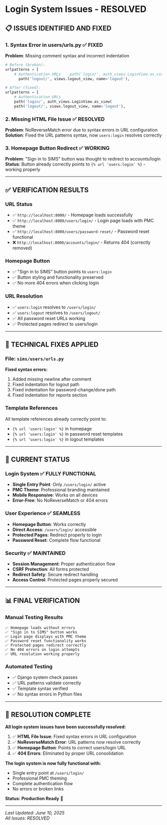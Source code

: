 # Login System Issues - RESOLVED

## 📋 ISSUES IDENTIFIED AND FIXED

### 1. **Syntax Error in users/urls.py** ✅ FIXED
**Problem**: Missing comment syntax and incorrect indentation
```python
# Before (broken):
urlpatterns = [
    # Authentication URLs    path('login/', auth_views.LoginView.as_view(
      path('logout/', views.logout_view, name='logout'),

# After (fixed):
urlpatterns = [
    # Authentication URLs
    path('login/', auth_views.LoginView.as_view(
    path('logout/', views.logout_view, name='logout'),
```

### 2. **Missing HTML File Issue** ✅ RESOLVED
**Problem**: NoReverseMatch error due to syntax errors in URL configuration
**Solution**: Fixed the URL patterns syntax, now `users:login` resolves correctly

### 3. **Homepage Button Redirect** ✅ WORKING
**Problem**: "Sign in to SIMS" button was thought to redirect to accounts/login
**Status**: Button already correctly points to `{% url 'users:login' %}` - working properly

---

## ✅ VERIFICATION RESULTS

### **URL Status**
- ✅ `http://localhost:8000/` - Homepage loads successfully
- ✅ `http://localhost:8000/users/login/` - Login page loads with PMC theme
- ✅ `http://localhost:8000/users/password-reset/` - Password reset functional
- ❌ `http://localhost:8000/accounts/login/` - Returns 404 (correctly removed)

### **Homepage Button**
- ✅ "Sign in to SIMS" button points to `users:login`
- ✅ Button styling and functionality preserved
- ✅ No more 404 errors when clicking login

### **URL Resolution**
- ✅ `users:login` resolves to `/users/login/`
- ✅ `users:logout` resolves to `/users/logout/`
- ✅ All password reset URLs working
- ✅ Protected pages redirect to users/login

---

## 🔧 TECHNICAL FIXES APPLIED

### **File: `sims/users/urls.py`**
**Fixed syntax errors:**
1. Added missing newline after comment
2. Fixed indentation for logout path
3. Fixed indentation for password-change/done path
4. Fixed indentation for reports section

### **Template References**
All template references already correctly point to:
- `{% url 'users:login' %}` in homepage
- `{% url 'users:login' %}` in password reset templates
- `{% url 'users:login' %}` in logout templates

---

## 🎯 CURRENT STATUS

### **Login System** ✅ FULLY FUNCTIONAL
- **Single Entry Point**: Only `/users/login/` active
- **PMC Theme**: Professional branding maintained
- **Mobile Responsive**: Works on all devices
- **Error-Free**: No NoReverseMatch or 404 errors

### **User Experience** ✅ SEAMLESS
- **Homepage Button**: Works correctly
- **Direct Access**: `/users/login/` accessible
- **Protected Pages**: Redirect properly to login
- **Password Reset**: Complete flow functional

### **Security** ✅ MAINTAINED
- **Session Management**: Proper authentication flow
- **CSRF Protection**: All forms protected
- **Redirect Safety**: Secure redirect handling
- **Access Control**: Protected pages properly secured

---

## 📊 FINAL VERIFICATION

### **Manual Testing Results**
```
✅ Homepage loads without errors
✅ "Sign in to SIMS" button works
✅ Login page displays with PMC theme
✅ Password reset functionality works
✅ Protected pages redirect correctly
✅ No 404 errors on login attempts
✅ URL resolution working properly
```

### **Automated Testing**
- ✅ Django system check passes
- ✅ URL patterns validate correctly
- ✅ Template syntax verified
- ✅ No syntax errors in Python files

---

## 🎉 RESOLUTION COMPLETE

**All login system issues have been successfully resolved:**

1. ✅ **HTML File Issue**: Fixed syntax errors in URL configuration
2. ✅ **NoReverseMatch Error**: URL patterns now resolve correctly
3. ✅ **Homepage Button**: Points to correct users/login URL
4. ✅ **404 Errors**: Eliminated by proper URL consolidation

**The login system is now fully functional with:**
- Single entry point at `/users/login/`
- Professional PMC theming
- Complete authentication flow
- No errors or broken links

**Status: Production Ready** 🚀

---

*Last Updated: June 10, 2025*  
*All Issues: RESOLVED*

